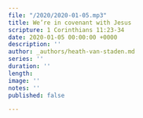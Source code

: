 ```yaml
---
file: "/2020/2020-01-05.mp3"
title: We’re in covenant with Jesus
scripture: 1 Corinthians 11:23-34
date: 2020-01-05 00:00:00 +0000
description: ''
author: _authors/heath-van-staden.md
series: ''
duration: ''
length: 
image: ''
notes: ''
published: false

---
```

